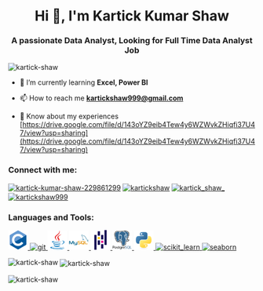 <h1 align="center">Hi 👋, I'm Kartick Kumar Shaw</h1>
<h3 align="center">A passionate Data Analyst, Looking for Full Time Data Analyst Job</h3>

<p align="left"> <img src="https://komarev.com/ghpvc/?username=kartick-shaw&label=Profile%20views&color=0e75b6&style=flat" alt="kartick-shaw" /> </p>

- 🌱 I’m currently learning **Excel, Power BI**

- 📫 How to reach me **kartickshaw999@gmail.com**

- 📄 Know about my experiences [https://drive.google.com/file/d/143oYZ9eib4Tew4y6WZWvkZHiqfi37U47/view?usp=sharing](https://drive.google.com/file/d/143oYZ9eib4Tew4y6WZWvkZHiqfi37U47/view?usp=sharing)

<h3 align="left">Connect with me:</h3>
<p align="left">
<a href="https://linkedin.com/in/kartick-kumar-shaw-229861299" target="blank"><img align="center" src="https://raw.githubusercontent.com/rahuldkjain/github-profile-readme-generator/master/src/images/icons/Social/linked-in-alt.svg" alt="kartick-kumar-shaw-229861299" height="30" width="40" /></a>
<a href="https://kaggle.com/kartickshaw" target="blank"><img align="center" src="https://raw.githubusercontent.com/rahuldkjain/github-profile-readme-generator/master/src/images/icons/Social/kaggle.svg" alt="kartickshaw" height="30" width="40" /></a>
<a href="https://instagram.com/kartick_shaw_" target="blank"><img align="center" src="https://raw.githubusercontent.com/rahuldkjain/github-profile-readme-generator/master/src/images/icons/Social/instagram.svg" alt="kartick_shaw_" height="30" width="40" /></a>
<a href="https://www.hackerrank.com/kartickshaw999" target="blank"><img align="center" src="https://raw.githubusercontent.com/rahuldkjain/github-profile-readme-generator/master/src/images/icons/Social/hackerrank.svg" alt="kartickshaw999" height="30" width="40" /></a>
</p>

<h3 align="left">Languages and Tools:</h3>
<p align="left"> <a href="https://www.cprogramming.com/" target="_blank" rel="noreferrer"> <img src="https://raw.githubusercontent.com/devicons/devicon/master/icons/c/c-original.svg" alt="c" width="40" height="40"/> </a> <a href="https://git-scm.com/" target="_blank" rel="noreferrer"> <img src="https://www.vectorlogo.zone/logos/git-scm/git-scm-icon.svg" alt="git" width="40" height="40"/> </a> <a href="https://www.java.com" target="_blank" rel="noreferrer"> <img src="https://raw.githubusercontent.com/devicons/devicon/master/icons/java/java-original.svg" alt="java" width="40" height="40"/> </a> <a href="https://www.mysql.com/" target="_blank" rel="noreferrer"> <img src="https://raw.githubusercontent.com/devicons/devicon/master/icons/mysql/mysql-original-wordmark.svg" alt="mysql" width="40" height="40"/> </a> <a href="https://pandas.pydata.org/" target="_blank" rel="noreferrer"> <img src="https://raw.githubusercontent.com/devicons/devicon/2ae2a900d2f041da66e950e4d48052658d850630/icons/pandas/pandas-original.svg" alt="pandas" width="40" height="40"/> </a> <a href="https://www.postgresql.org" target="_blank" rel="noreferrer"> <img src="https://raw.githubusercontent.com/devicons/devicon/master/icons/postgresql/postgresql-original-wordmark.svg" alt="postgresql" width="40" height="40"/> </a> <a href="https://www.python.org" target="_blank" rel="noreferrer"> <img src="https://raw.githubusercontent.com/devicons/devicon/master/icons/python/python-original.svg" alt="python" width="40" height="40"/> </a> <a href="https://scikit-learn.org/" target="_blank" rel="noreferrer"> <img src="https://upload.wikimedia.org/wikipedia/commons/0/05/Scikit_learn_logo_small.svg" alt="scikit_learn" width="40" height="40"/> </a> <a href="https://seaborn.pydata.org/" target="_blank" rel="noreferrer"> <img src="https://seaborn.pydata.org/_images/logo-mark-lightbg.svg" alt="seaborn" width="40" height="40"/> </a> </p>

<p><img align="left" src="https://github-readme-stats.vercel.app/api/top-langs?username=kartick-shaw&show_icons=true&locale=en&layout=compact" alt="kartick-shaw" /></p>

<p>&nbsp;<img align="center" src="https://github-readme-stats.vercel.app/api?username=kartick-shaw&show_icons=true&locale=en" alt="kartick-shaw" /></p>

<p><img align="center" src="https://github-readme-streak-stats.herokuapp.com/?user=kartick-shaw&" alt="kartick-shaw" /></p>
